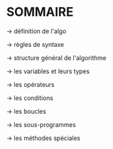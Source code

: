 # SOMMAIRE #


-> définition de l'algo 

-> règles de syntaxe 

-> structure général de l'algorithme 

-> les variables et leurs types 

-> les opérateurs 

-> les conditions 

-> les boucles 

-> les sous-programmes

-> les méthodes spéciales
